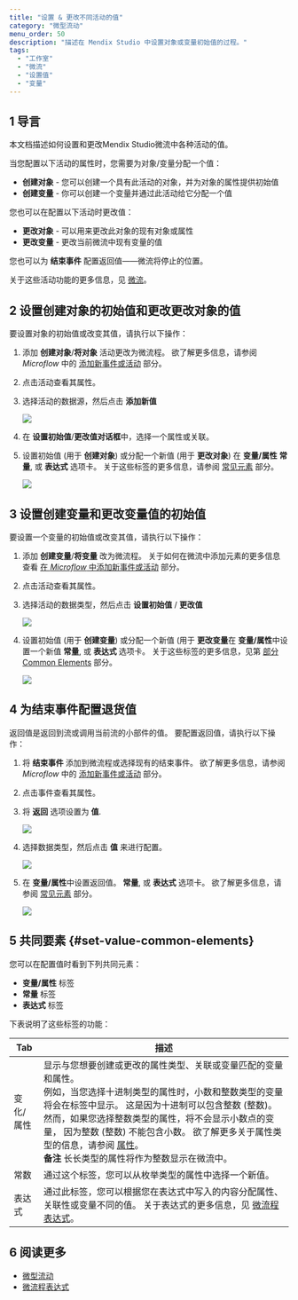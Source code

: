 ```yaml
---
title: "设置 & 更改不同活动的值"
category: "微型流动"
menu_order: 50
description: "描述在 Mendix Studio 中设置对象或变量初始值的过程。"
tags:
  - "工作室"
  - "微流"
  - "设置值"
  - "变量"
---
```


## 1 导言

本文档描述如何设置和更改Mendix Studio微流中各种活动的值。

当您配置以下活动的属性时，您需要为对象/变量分配一个值：

* **创建对象** - 您可以创建一个具有此活动的对象，并为对象的属性提供初始值
* **创建变量** - 你可以创建一个变量并通过此活动给它分配一个值

您也可以在配置以下活动时更改值：

* **更改对象** - 可以用来更改此对象的现有对象或属性
* **更改变量** - 更改当前微流中现有变量的值

您也可以为 **结束事件** 配置返回值——微流将停止的位置。

关于这些活动功能的更多信息，见 [微流](microflows)。

## 2 设置创建对象的初始值和更改更改对象的值

 要设置对象的初始值或改变其值，请执行以下操作：

1. 添加 **创建对象**/**将对象** 活动更改为微流程。 欲了解更多信息，请参阅 *Microflow* 中的 [添加新事件或活动](microflows#add-elements) 部分。
2. 点击活动查看其属性。
3.  选择活动的数据源，然后点击 **添加新值**

    ![](attachments/microflows-setting-and-changing-value/add-new-value.png)

4. 在 **设置初始值**/**更改值对话框**中，选择一个属性或关联。
5.  设置初始值 (用于 **创建对象**) 或分配一个新值 (用于 **更改对象**) 在 **变量/属性** **常量**, 或 **表达式** 选项卡。  关于这些标签的更多信息，请参阅 [常见元素](#set-value-common-elements) 部分。

    ![](attachments/microflows-setting-and-changing-value/set-initial-value-object-dialog.png)

## 3 设置创建变量和更改变量值的初始值

要设置一个变量的初始值或改变其值，请执行以下操作：

1. 添加 **创建变量**/**将变量** 改为微流程。 关于如何在微流中添加元素的更多信息 查看 [在 *Microflow* 中添加新事件或活动](microflows#add-elements) 部分。
2. 点击活动查看其属性。
3.  选择活动的数据类型，然后点击 **设置初始值** / **更改值**

    ![](attachments/microflows-setting-and-changing-value/set-initial-value-var.png)

4.  设置初始值 (用于 **创建变量**) 或分配一个新值 (用于 **更改变量**在 **变量/属性**中设置一个新值 **常量**, 或 **表达式** 选项卡。  关于这些标签的更多信息，见第 [部分 Common Elements](#set-value-common-elements) 部分。

    ![](attachments/microflows-setting-and-changing-value/change-value-var-dialog.png)

## 4 为结束事件配置退货值

返回值是返回到流或调用当前流的小部件的值。 要配置返回值，请执行以下操作：

1. 将 **结束事件** 添加到微流程或选择现有的结束事件。 欲了解更多信息，请参阅 *Microflow* 中的 [添加新事件或活动](microflows#add-elements) 部分。
2. 点击事件查看其属性。
3.  将 **返回** 选项设置为 **值**.

    ![](attachments/microflows-setting-and-changing-value/end-event-returns-value-setting.png)

4.  选择数据类型，然后点击 **值** 来进行配置。

    ![](attachments/microflows-setting-and-changing-value/configure-return-value.png)

5.  在 **变量/属性**中设置返回值。 **常量**, 或 **表达式** 选项卡。 欲了解更多信息，请参阅 [常见元素](#set-value-common-elements) 部分。

    ![](attachments/microflows-setting-and-changing-value/configure-retuen-value-dialog.png)

## 5 共同要素 {#set-value-common-elements}

您可以在配置值时看到下列共同元素：

* **变量/属性** 标签
* **常量** 标签
* **表达式** 标签

下表说明了这些标签的功能：

| Tab   | 描述                                                                                                                                                                                                                                            |
| ----- | --------------------------------------------------------------------------------------------------------------------------------------------------------------------------------------------------------------------------------------------- |
| 变化/属性 | 显示与您想要创建或更改的属性类型、关联或变量匹配的变量和属性。 <br />例如，当您选择十进制类型的属性时，小数和整数类型的变量将会在标签中显示。 这是因为十进制可以包含整数 (整数)。 然而，如果您选择整数类型的属性，将不会显示小数点的变量， 因为整数 (整数) 不能包含小数。  欲了解更多关于属性类型的信息，请参阅 [属性](domain-models-attributes)。<br />**备注** 长长类型的属性将作为整数显示在微流中。 |
| 常数    | 通过这个标签，您可以从枚举类型的属性中选择一个新值。                                                                                                                                                                                                                    |
| 表达式   | 通过此标签，您可以根据您在表达式中写入的内容分配属性、关联性或变量不同的值。 关于表达式的更多信息，见 [微流程表达式](microflows-expressions)。                                                                                                                                                         |

## 6 阅读更多

* [微型流动](微流)
* [微流程表达式](microflows-expressions)
